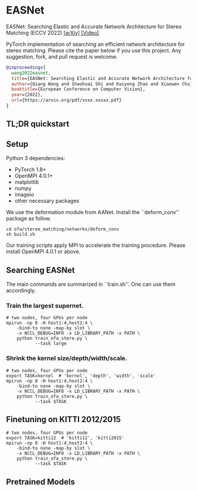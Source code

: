 # EASNet
EASNet: Searching Elastic and Accurate Network Architecture for Stereo Matching (ECCV 2022)
[[arXiv]]() [[Video]]()

PyTorch implementation of searching an efficient network architecture for stereo matching. Please cite the paper below if you use this project. Any suggestion, fork, and pull request is welcome. 
```BibTex
@inproceedings{
  wang2022easnet,
  title={EASNet: Searching Elastic and Accurate Network Architecture for Stereo Matching},
  author={Qiang Wang and Shaohuai Shi and Kaiyong Zhao and Xiaowen Chu},
  booktitle={European Conference on Computer Vision},
  year={2022},
  url={https://arxiv.org/pdf/xxxx.xxxxx.pdf}
}
```

## TL;DR quickstart

## Setup

Python 3 dependencies:

* PyTorch 1.8+
* OpenMPI 4.0.1+
* matplotlib
* numpy
* imageio
* other necessary packages

We use the deformation module from AANet. Install the ``deform_conv'' package as follow.
```
cd ofa/stereo_matching/networks/deform_conv
sh build.sh
```

Our training scripts apply MPI to accelerate the training procedure. Please install OpenMPI 4.0.1 or above. 

## Searching EASNet
The main commands are summarized in ``train.sh''. One can use them accordingly. 

### Train the largest supernet.
```
# two nodes, four GPUs per node
mpirun -np 8 -H host1:4,host2:4 \
    -bind-to none -map-by slot \
    -x NCCL_DEBUG=INFO -x LD_LIBRARY_PATH -x PATH \
    python train_ofa_stere.py \
           --task large
```
### Shrink the kernel size/depth/width/scale.
```
# two nodes, four GPUs per node
export TASK=kernel  # 'kernel', 'depth', 'width', 'scale'
mpirun -np 8 -H host1:4,host2:4 \
    -bind-to none -map-by slot \
    -x NCCL_DEBUG=INFO -x LD_LIBRARY_PATH -x PATH \
    python train_ofa_stere.py \
           --task $TASK
```

## Finetuning on KITTI 2012/2015
```
# two nodes, four GPUs per node
export TASK=kitti12  # 'kitti12', 'kitti2015'
mpirun -np 8 -H host1:4,host2:4 \
    -bind-to none -map-by slot \
    -x NCCL_DEBUG=INFO -x LD_LIBRARY_PATH -x PATH \
    python train_ofa_stere.py \
           --task $TASK
```

## Pretrained Models
